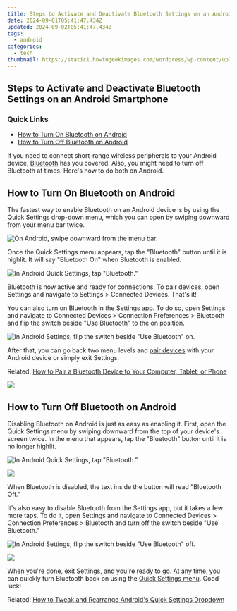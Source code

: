 ```yaml
---
title: Steps to Activate and Deactivate Bluetooth Settings on an Android Smartphone
date: 2024-09-01T05:41:47.434Z
updated: 2024-09-02T05:41:47.434Z
tags:
  - android
categories:
  - tech
thumbnail: https://static1.howtogeekimages.com/wordpress/wp-content/uploads/2022/05/bluetooth_hero_orange_1.jpg
---
```


## Steps to Activate and Deactivate Bluetooth Settings on an Android Smartphone

### Quick Links

* [How to Turn On Bluetooth on Android](https://instagram-video-files.techidaily.com/updated-2024-approved-stellar-storytelling-elevating-posts-with-3-insta-highlight-ways/)
* [How to Turn Off Bluetooth on Android](https://program-issues.techidaily.com/solved-enlisted-black-screen-issues/)

 If you need to connect short-range wireless peripherals to your Android device, [Bluetooth](https://article-posts.techidaily.com/2024-approved-insta-to-tik-integration-masterclass/) has you covered. Also, you might need to turn off Bluetooth at times. Here's how to do both on Android.

##  How to Turn On Bluetooth on Android

 The fastest way to enable Bluetooth on an Android device is by using the Quick Settings drop-down menu, which you can open by swiping downward from your menu bar twice.

![On Android, swipe downward from the menu bar.](https://static1.howtogeekimages.com/wordpress/wp-content/uploads/2022/05/android_quick_settings_swipe.jpg) 

 Once the Quick Settings menu appears, tap the "Bluetooth" button until it is highlit. It will say "Bluetooth On" when Bluetooth is enabled.

![In Android Quick Settings, tap "Bluetooth."](https://static1.howtogeekimages.com/wordpress/wp-content/uploads/2022/05/android_bluetooth_on.jpg) 

 Bluetooth is now active and ready for connections. To pair devices, open Settings and navigate to Settings > Connected Devices. That's it!

 You can also turn on Bluetooth in the Settings app. To do so, open Settings and navigate to Connected Devices > Connection Preferences > Bluetooth and flip the switch beside "Use Bluetooth" to the on position.

![In Android Settings, flip the switch beside "Use Bluetooth" on.](https://static1.howtogeekimages.com/wordpress/wp-content/uploads/2022/05/android_settings_enable_bluetooth.jpg) 

 After that, you can go back two menu levels and [pair devices](https://technical-tips.techidaily.com/from-ebooks-to-hardcovers-the-ultimate-tech-guide-featuring-top-laptops-and-smartphones/) with your Android device or simply exit Settings.

Related: [How to Pair a Bluetooth Device to Your Computer, Tablet, or Phone](https://technical-tips.techidaily.com/from-ebooks-to-hardcovers-the-ultimate-tech-guide-featuring-top-laptops-and-smartphones/) 

<!-- affiliate ads begin -->
<a href="https://secure.2checkout.com/order/checkout.php?PRODS=3546200&QTY=1&AFFILIATE=108875&CART=1"><img src="http://www.binteko.com/sites/default/files/banner01_468x60a.gif" border="0"></a>
<!-- affiliate ads end -->
##  How to Turn Off Bluetooth on Android

 Disabling Bluetooth on Android is just as easy as enabling it. First, open the Quick Settings menu by swiping downward from the top of your device's screen twice. In the menu that appears, tap the "Bluetooth" button until it is no longer highlit.

![In Android Quick Settings, tap "Bluetooth."](https://static1.howtogeekimages.com/wordpress/wp-content/uploads/2022/05/android_bluetooth_off.jpg) 

<!-- affiliate ads begin -->
<a href="https://shop.systoolsgroup.com/affiliate.php?ACCOUNT=SYSTOOBY&AFFILIATE=108875&PATH=https%3A%2F%2Fwww.systoolsgroup.com%3FAFFILIATE%3D108875%26RESOURCE%3DSysTools%2BOST%2BRecovery"><img src="https://www.systoolsgroup.com/box/ost-recovery.png" border="0"></a>
<!-- affiliate ads end -->
 When Bluetooth is disabled, the text inside the button will read "Bluetooth Off."

 It's also easy to disable Bluetooth from the Settings app, but it takes a few more taps. To do it, open Settings and navigate to Connected Devices > Connection Preferences > Bluetooth and turn off the switch beside "Use Bluetooth."

![In Android Settings, flip the switch beside "Use Bluetooth" off.](https://static1.howtogeekimages.com/wordpress/wp-content/uploads/2022/05/android_settings_disable_bluetooth.jpg) 

<!-- affiliate ads begin -->
<a href="https://secure.2checkout.com/order/checkout.php?PRODS=4621764&QTY=1&AFFILIATE=108875&CART=1"><img src="https://www.x-mirage.com/x-mirage/img/page-home.jpg" border="0"></a>
<!-- affiliate ads end -->
 When you're done, exit Settings, and you're ready to go. At any time, you can quickly turn Bluetooth back on using the [Quick Settings menu](https://screen-video-capture.techidaily.com/new-exploring-free-screencast-software-options-on-mac-for-2024/). Good luck!

Related: [How to Tweak and Rearrange Android's Quick Settings Dropdown](https://screen-video-capture.techidaily.com/new-exploring-free-screencast-software-options-on-mac-for-2024/)

<ins class="adsbygoogle"
     style="display:block"
     data-ad-format="autorelaxed"
     data-ad-client="ca-pub-7571918770474297"
     data-ad-slot="1223367746"></ins>



<ins class="adsbygoogle"
     style="display:block"
     data-ad-client="ca-pub-7571918770474297"
     data-ad-slot="8358498916"
     data-ad-format="auto"
     data-full-width-responsive="true"></ins>


